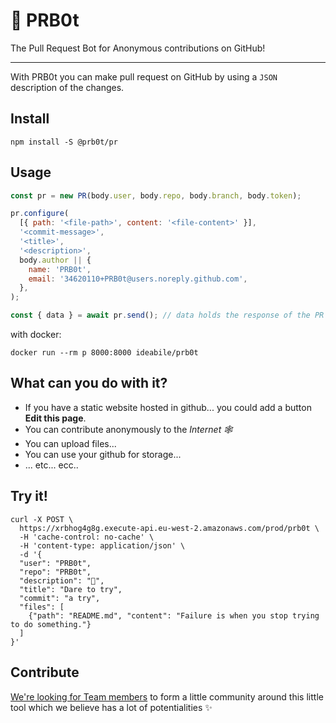 # 🤖 PRB0t

The Pull Request Bot for Anonymous contributions on GitHub!

---

With PRB0t you can make pull request on GitHub by using a `JSON` description of the changes.

## Install

```
npm install -S @prb0t/pr
```

## Usage

```javascript
const pr = new PR(body.user, body.repo, body.branch, body.token);

pr.configure(
  [{ path: '<file-path>', content: '<file-content>' }],
  '<commit-message>',
  '<title>',
  '<description>',
  body.author || {
    name: 'PRB0t',
    email: '34620110+PRB0t@users.noreply.github.com',
  },
);

const { data } = await pr.send(); // data holds the response of the PR creation.
```

with docker:

```shell
docker run --rm p 8000:8000 ideabile/prb0t
```

## What can you do with it?

- If you have a static website hosted in github... you could add a button **Edit this page**.
- You can contribute anonymously to the _Internet 🕸_
- You can upload files...
- You can use your github for storage...
- ... etc... ecc..

## Try it!

```
curl -X POST \
  https://xrbhog4g8g.execute-api.eu-west-2.amazonaws.com/prod/prb0t \
  -H 'cache-control: no-cache' \
  -H 'content-type: application/json' \
  -d '{
  "user": "PRB0t",
  "repo": "PRB0t",
  "description": "🤖",
  "title": "Dare to try",
  "commit": "a try",
  "files": [
  	{"path": "README.md", "content": "Failure is when you stop trying to do something."}
  ]
}'
```

## Contribute

[We're looking for Team members](https://github.com/PRB0t/PRB0t/issues/5) to form a little community around this little tool which we believe has a lot of potentialities ✨
